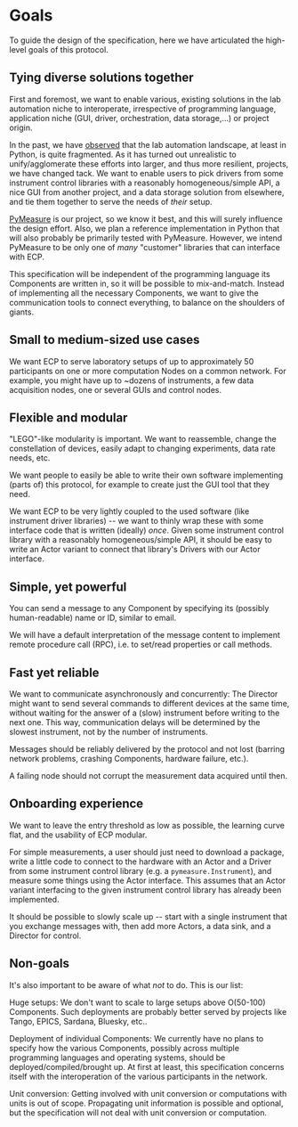 # Goals
To guide the design of the specification, here we have articulated the high-level goals of this protocol.

## Tying diverse solutions together
First and foremost, we want to enable various, existing solutions in the lab automation niche to interoperate, irrespective of programming language, application niche (GUI, driver, orchestration, data storage,...) or project origin.

In the past, we have [observed](https://github.com/pymeasure/python-lab-automation-landscape) that the lab automation landscape, at least in Python, is quite fragmented.
As it has turned out unrealistic to unify/agglomerate these efforts into larger, and thus more resilient, projects, we have changed tack.
We want to enable users to pick drivers from some instrument control libraries with a reasonably homogeneous/simple API, a nice GUI from another project, and a data storage solution from elsewhere, and tie them together to serve the needs of _their_ setup.

[PyMeasure](https://pymeasure.readthedocs.io) is our project, so we know it best, and this will surely influence the design effort.
Also, we plan a reference implementation in Python that will also probably be primarily tested with PyMeasure.
However, we intend PyMeasure to be only one of _many_ "customer" libraries that can interface with ECP.

This specification will be independent of the programming language its Components are written in, so it will be possible to mix-and-match.
Instead of implementing all the necessary Components, we want to give the communication tools to connect everything, to balance on the shoulders of giants.

## Small to medium-sized use cases
We want ECP to serve laboratory setups of up to approximately 50 participants on one or more computation Nodes on a common network.
For example, you might have up to ~dozens of instruments, a few data acquisition nodes, one or several GUIs and control nodes.

## Flexible and modular
"LEGO"-like modularity is important. We want to reassemble, change the constellation of devices, easily adapt to changing experiments, data rate needs, etc.

We want people to easily be able to write their own software implementing (parts of) this protocol, for example to create just the GUI tool that they need.

We want ECP to be very lightly coupled to the used software (like instrument driver libraries) -- we want to thinly wrap these with some interface code that is written (ideally) _once_.
Given some instrument control library with a reasonably homogeneous/simple API, it should be easy to write an Actor variant to connect that library's Drivers with our Actor interface.

## Simple, yet powerful
You can send a message to any Component by specifying its (possibly human-readable) name or ID, similar to email.

We will have a default interpretation of the message content to implement remote procedure call (RPC), i.e. to set/read properties or call methods.

## Fast yet reliable
We want to communicate asynchronously and concurrently: The Director might want to send several commands to different devices at the same time, without waiting for the answer of a (slow) instrument before writing to the next one.
This way, communication delays will be determined by the slowest instrument, not by the number of instruments.

Messages should be reliably delivered by the protocol and not lost (barring network problems, crashing Components, hardware failure, etc.).

A failing node should not corrupt the measurement data acquired until then.

## Onboarding experience
We want to leave the entry threshold as low as possible, the learning curve flat, and the usability of ECP modular.

For simple measurements, a user should just need to download a package, write a little code to connect to the hardware with an Actor and a Driver from some instrument control library (e.g. a `pymeasure.Instrument`), and measure some things using the Actor interface.
This assumes that an Actor variant interfacing to the given instrument control library has already been implemented.

It should be possible to slowly scale up -- start with a single instrument that you exchange messages with, then add more Actors, a data sink, and a Director for control.

## Non-goals
It's also important to be aware of what _not_ to do.
This is our list:

Huge setups: We don't want to scale to large setups above O(50-100) Components.
Such deployments are probably better served by projects like Tango, EPICS, Sardana, Bluesky, etc..

Deployment of individual Components: We currently have no plans to specify how the various Components, possibly across multiple programming languages and operating systems, should be deployed/compiled/brought up. At first at least, this specification concerns itself with the interoperation of the various participants in the network.

Unit conversion: Getting involved with unit conversion or computations with units is out of scope.
Propagating unit information is possible and optional, but the specification will not deal with unit conversion or computation.
